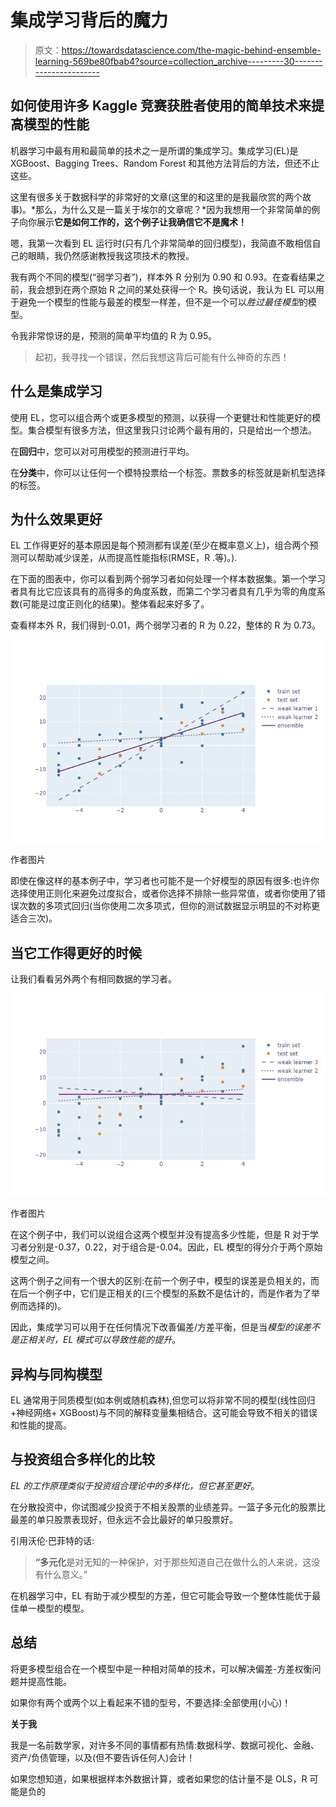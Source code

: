 # 集成学习背后的魔力

> 原文：<https://towardsdatascience.com/the-magic-behind-ensemble-learning-569be80fbab4?source=collection_archive---------30----------------------->

## 如何使用许多 Kaggle 竞赛获胜者使用的简单技术来提高模型的性能

机器学习中最有用和最简单的技术之一是所谓的集成学习。集成学习(EL)是 XGBoost、Bagging Trees、Random Forest 和其他方法背后的方法，但还不止这些。

这里有很多关于数据科学的非常好的文章(这里的和这里的是我最欣赏的两个故事)。*那么，为什么又是一篇关于埃尔的文章呢？*因为我想用一个非常简单的例子向你展示**它是如何工作的，这个例子让我确信它不是魔术！**

嗯，我第一次看到 EL 运行时(只有几个非常简单的回归模型)，我简直不敢相信自己的眼睛，我仍然感谢教授我这项技术的教授。

我有两个不同的模型(“弱学习者”)，样本外 R 分别为 0.90 和 0.93。在查看结果之前，我会想到在两个原始 R 之间的某处获得一个 R。换句话说，我认为 EL 可以用于避免一个模型的性能与最差的模型一样差，但不是一个可以*胜过最佳模型*的模型。

令我非常惊讶的是，预测的简单平均值的 R 为 0.95。

> 起初，我寻找一个错误，然后我想这背后可能有什么神奇的东西！

## 什么是集成学习

使用 EL，您可以组合两个或更多模型的预测，以获得一个更健壮和性能更好的模型。集合模型有很多方法，但这里我只讨论两个最有用的，只是给出一个想法。

在**回归**中，您可以对可用模型的预测进行平均。

在**分类**中，你可以让任何一个模特投票给一个标签。票数多的标签就是新机型选择的标签。

## 为什么效果更好

EL 工作得更好的基本原因是每个预测都有误差(至少在概率意义上)，组合两个预测可以帮助减少误差，从而提高性能指标(RMSE，R .等)。).

在下面的图表中，你可以看到两个弱学习者如何处理一个样本数据集。第一个学习者具有比它应该具有的高得多的角度系数，而第二个学习者具有几乎为零的角度系数(可能是过度正则化的结果)。整体看起来好多了。

查看样本外 R，我们得到-0.01，两个弱学习者的 R 为 0.22，整体的 R 为 0.73。

![](img/50c663b35da0f9f4a0d3d25f5c01fe09.png)

作者图片

即使在像这样的基本例子中，学习者也可能不是一个好模型的原因有很多:也许你选择使用正则化来避免过度拟合，或者你选择不排除一些异常值，或者你使用了错误次数的多项式回归(当你使用二次多项式，但你的测试数据显示明显的不对称更适合三次)。

## 当它工作得更好的时候

让我们看看另外两个有相同数据的学习者。

![](img/8b429b5754d772bf6f22160542147d5c.png)

作者图片

在这个例子中，我们可以说组合这两个模型并没有提高多少性能，但是 R 对于学习者分别是-0.37，0.22，对于组合是-0.04。因此，EL 模型的得分介于两个原始模型之间。

这两个例子之间有一个很大的区别:在前一个例子中，模型的误差是负相关的，而在后一个例子中，它们是正相关的(三个模型的系数不是估计的，而是作者为了举例而选择的)。

因此，集成学习可以用于在任何情况下改善偏差/方差平衡，但是当*模型的误差不是正相关时，EL 模式可以导致性能的提升*。

## 异构与同构模型

EL 通常用于同质模型(如本例或随机森林),但您可以将非常不同的模型(线性回归+神经网络+ XGBoost)与不同的解释变量集相结合。这可能会导致不相关的错误和性能的提高。

## 与投资组合多样化的比较

*EL 的工作原理类似于投资组合理论中的多样化，但它甚至更好*。

在分散投资中，你试图减少投资于不相关股票的业绩差异。一篮子多元化的股票比最差的单只股票表现好，但永远不会比最好的单只股票好。

引用沃伦·巴菲特的话:

> **“多元化**是对无知的一种保护，对于那些知道自己在做什么的人来说，这没有什么意义。”

在机器学习中，EL 有助于减少模型的方差，但它可能会导致一个整体性能优于最佳单一模型的模型。

## **总结**

将更多模型组合在一个模型中是一种相对简单的技术，可以解决偏差-方差权衡问题并提高性能。

如果你有两个或两个以上看起来不错的型号，不要选择:全部使用(小心)！

**关于我**

我是一名前数学家，对许多不同的事情都有热情:数据科学、数据可视化、金融、资产/负债管理，以及(但不要告诉任何人)会计！

如果您想知道，如果根据样本外数据计算，或者如果您的估计量不是 OLS，R 可能是负的